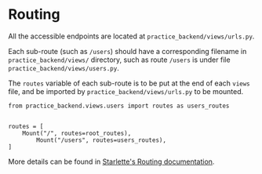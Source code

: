 # Routing

All the accessible endpoints are located at `practice_backend/views/urls.py`.

Each sub-route (such as `/users`) should have a corresponding filename in `practice_backend/views/` directory, such as route `/users` is under file `practice_backend/views/users.py`.

The `routes` variable of each sub-route is to be put at the end of each `views` file, and be imported by `practice_backend/views/urls.py` to be mounted.

```
from practice_backend.views.users import routes as users_routes


routes = [
    Mount("/", routes=root_routes),
		Mount("/users", routes=users_routes),
]
```

More details can be found in [Starlette's Routing documentation](https://www.starlette.io/routing).
